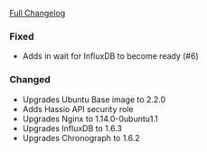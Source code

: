 [Full Changelog][changelog]

### Fixed

- Adds in wait for InfluxDB to become ready (#6)

### Changed

- Upgrades Ubuntu Base image to 2.2.0
- Adds Hassio API security role
- Upgrades Nginx to 1.14.0-0ubuntu1.1
- Upgrades InfluxDB to 1.6.3
- Upgrades Chronograph to 1.6.2

[changelog]: https://github.com/hassio-addons/addon-influxdb/compare/v1.0.1...v1.1.0
